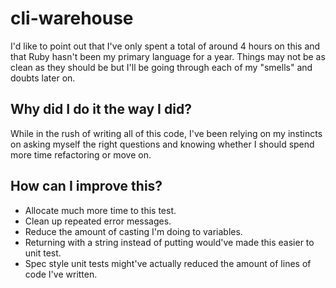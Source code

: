 # cli-warehouse

I'd like to point out that I've only spent a total of around 4 hours on this and that Ruby hasn't been my primary language for a year.
Things may not be as clean as they should be but I'll be going through each of my "smells" and doubts later on.

## Why did I do it the way I did?

While in the rush of writing all of this code, I've been relying on my instincts on asking myself the right questions and knowing whether I should spend more time refactoring or move on.

## How can I improve this?

  - Allocate much more time to this test.
  - Clean up repeated error messages.
  - Reduce the amount of casting I'm doing to variables.
  - Returning with a string instead of putting would've made this easier to unit test.
  - Spec style unit tests might've actually reduced the amount of lines of code I've written.
